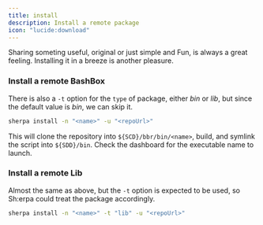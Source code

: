 ```yaml
---
title: install
description: Install a remote package
icon: "lucide:download"
---
```


Sharing someting useful, original or just simple and Fun, is always a great feeling. Installing it in a breeze is another pleasure.

### Install a remote BashBox

There is also a `-t` option for the `type` of package, either _bin_ or _lib_, but since the default value is _bin_, we can skip it.

```bash [From anywhere]
sherpa install -n "<name>" -u "<repoUrl>"
```

This will clone the repository into `${SCD}/bbr/bin/<name>`, build, and symlink the script into `${SDD}/bin`. Check the dashboard for the executable name to launch.

### Install a remote Lib

Almost the same as above, but the `-t` option is expected to be used, so Sh:erpa could treat the package accordingly.

```bash [From anywhere]
sherpa install -n "<name>" -t "lib" -u "<repoUrl>"
```
